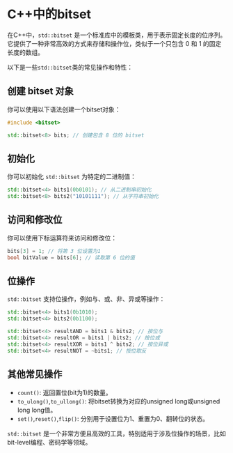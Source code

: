 # C++中的bitset

在C++中，`std::bitset` 是一个标准库中的模板类，用于表示固定长度的位序列。它提供了一种非常高效的方式来存储和操作位，类似于一个只包含 0 和 1 的固定长度的数组。

以下是一些`std::bitset`类的常见操作和特性：

## 创建 bitset 对象

你可以使用以下语法创建一个bitset对象：

```cpp
#include <bitset>

std::bitset<8> bits; // 创建包含 8 位的 bitset
```

## 初始化

你可以初始化 `std::bitset` 为特定的二进制值：

```cpp
std::bitset<4> bits1(0b0101); // 从二进制串初始化
std::bitset<8> bits2("10101111"); // 从字符串初始化
```

## 访问和修改位

你可以使用下标运算符来访问和修改位：

```cpp
bits[3] = 1; // 将第 3 位设置为1
bool bitValue = bits[6]; // 读取第 6 位的值
```

## 位操作

`std::bitset` 支持位操作，例如与、或、非、异或等操作：

```cpp
std::bitset<4> bits1(0b1010);
std::bitset<4> bits2(0b1100);

std::bitset<4> resultAND = bits1 & bits2; // 按位与
std::bitset<4> resultOR = bits1 | bits2; // 按位或
std::bitset<4> resultXOR = bits1 ^ bits2; // 按位异或
std::bitset<4> resultNOT = ~bits1; // 按位取反
```

## 其他常见操作

- `count()`: 返回置位(bit为1)的数量。
- `to_ulong()`,`to_ullong()`: 将bitset转换为对应的unsigned long或unsigned long long值。
- `set()`,`reset()`,`flip()`: 分别用于设置位为1、重置为0、翻转位的状态。

`std::bitset` 是一个非常方便且高效的工具，特别适用于涉及位操作的场景，比如 bit-level编程、密码学等领域。